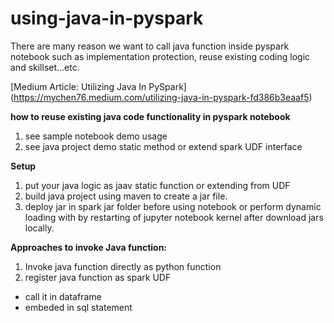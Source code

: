 # using-java-in-pyspark

There are many reason we want to call java function inside pyspark notebook such as implementation protection, reuse existing coding logic and skillset...etc.

[Medium Article: Utilizing Java In PySpark] (https://mychen76.medium.com/utilizing-java-in-pyspark-fd386b3eaaf5)


**how to reuse existing java code functionality in pyspark notebook**

1. see sample notebook demo usage
2. see java project demo static method or extend spark UDF interface

**Setup**

1. put your java logic as jaav static function or extending from UDF
2. build java project using maven to create a jar file.
3. deploy jar in spark jar folder before using notebook or perform dynamic loading with by restarting of jupyter notebook kernel after download jars locally.

**Approaches to invoke Java function:**

1. Invoke java function directly as python function
2. register java function as spark UDF

- call it in dataframe
- embeded in sql statement
